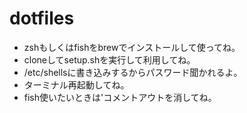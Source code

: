 # dotfiles
* zshもしくはfishをbrewでインストールして使ってね。
* cloneしてsetup.shを実行して利用してね。
* /etc/shellsに書き込みするからパスワード聞かれるよ。
* ターミナル再起動してね。
* fish使いたいときは'コメントアウトを消してね。
